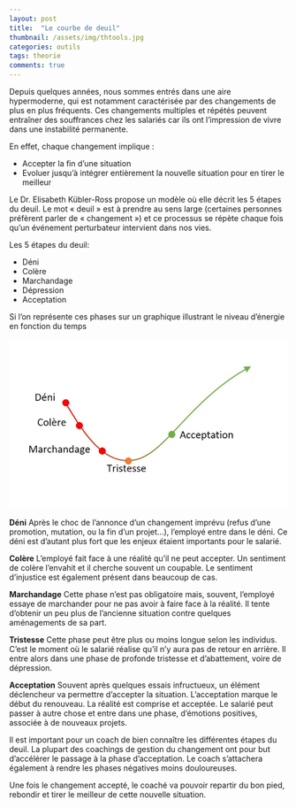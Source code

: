 ```yaml
---
layout: post
title:  "Le courbe de deuil"
thumbnail: /assets/img/thtools.jpg
categories: outils
tags: theorie
comments: true
---
```


Depuis quelques années, nous sommes entrés dans une aire hypermoderne, qui est notamment caractérisée par des changements de plus en plus fréquents. Ces changements multiples et répétés peuvent entraîner des souffrances chez les salariés car ils ont l’impression de vivre dans une instabilité permanente.

En effet, chaque changement implique :

- Accepter la fin d’une situation
- Evoluer jusqu’à intégrer entièrement la nouvelle situation pour en tirer le meilleur

Le Dr. Elisabeth Kübler-Ross propose un modèle où elle décrit les 5 étapes du deuil. Le mot « deuil » est à prendre au sens large (certaines personnes préfèrent parler de « changement ») et ce processus se répète chaque fois qu’un événement perturbateur intervient dans nos vies.

Les 5 étapes du deuil:

- Déni
- Colère
- Marchandage
- Dépression
- Acceptation

Si l’on représente ces phases sur un graphique illustrant le niveau d’énergie en fonction du temps

![Courbe](/assets/img/deuil.jpg)

**Déni**
Après le choc de l’annonce d’un changement imprévu (refus d’une promotion, mutation, ou la fin d’un projet…), l’employé entre dans le déni. Ce déni est d’autant plus fort que les enjeux étaient importants pour le salarié.

**Colère**
L’employé fait face à une réalité qu’il ne peut accepter. Un sentiment de colère l’envahit et il cherche souvent un coupable. Le sentiment d’injustice est également présent dans beaucoup de cas.

**Marchandage**
Cette phase n’est pas obligatoire mais, souvent, l’employé essaye de marchander pour ne pas avoir à faire face à la réalité. Il tente d’obtenir un peu plus de l’ancienne situation contre quelques aménagements de sa part.

**Tristesse**
Cette phase peut être plus ou moins longue selon les individus. C’est le moment où le salarié réalise qu’il n’y aura pas de retour en arrière. Il entre alors dans une phase de profonde tristesse et d’abattement, voire de dépression.

**Acceptation**
Souvent après quelques essais infructueux, un élément déclencheur va permettre d’accepter la situation. L’acceptation marque le début du renouveau. La réalité est comprise et acceptée. Le salarié peut passer à autre chose et entre dans une phase, d’émotions positives, associée à de nouveaux projets.

Il est important pour un coach de bien connaître les différentes étapes du deuil. La plupart des coachings de gestion du changement ont pour but d’accélérer le passage à la phase d’acceptation. Le coach s’attachera également à rendre les phases négatives moins douloureuses.

Une fois le changement accepté, le coaché va pouvoir repartir du bon pied, rebondir et tirer le meilleur de cette nouvelle situation.
